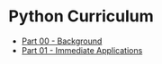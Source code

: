 # Python Curriculum

* [Part 00 - Background](00-background.md)
* [Part 01 - Immediate Applications](01-immediate-applications.ipynb)
